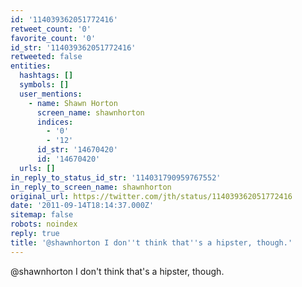 ```yaml
---
id: '114039362051772416'
retweet_count: '0'
favorite_count: '0'
id_str: '114039362051772416'
retweeted: false
entities:
  hashtags: []
  symbols: []
  user_mentions:
    - name: Shawn Horton
      screen_name: shawnhorton
      indices:
        - '0'
        - '12'
      id_str: '14670420'
      id: '14670420'
  urls: []
in_reply_to_status_id_str: '114031790959767552'
in_reply_to_screen_name: shawnhorton
original_url: https://twitter.com/jth/status/114039362051772416
date: '2011-09-14T18:14:37.000Z'
sitemap: false
robots: noindex
reply: true
title: '@shawnhorton I don''t think that''s a hipster, though.'
---
```


@shawnhorton I don't think that's a hipster, though.